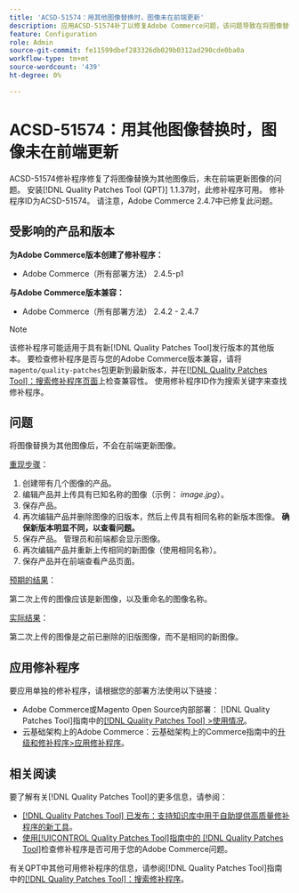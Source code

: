 ```yaml
---
title: 'ACSD-51574：用其他图像替换时，图像未在前端更新'
description: 应用ACSD-51574补丁以修复Adobe Commerce问题，该问题导致在将图像替换为其他图像后，图像前端未更新。
feature: Configuration
role: Admin
source-git-commit: fe11599dbef283326db029b0312ad290cde0ba0a
workflow-type: tm+mt
source-wordcount: '439'
ht-degree: 0%

---
```


# ACSD-51574：用其他图像替换时，图像未在前端更新

ACSD-51574修补程序修复了将图像替换为其他图像后，未在前端更新图像的问题。 安装[!DNL Quality Patches Tool (QPT)] 1.1.37时，此修补程序可用。 修补程序ID为ACSD-51574。 请注意，Adobe Commerce 2.4.7中已修复此问题。

## 受影响的产品和版本

**为Adobe Commerce版本创建了修补程序：**

* Adobe Commerce（所有部署方法） 2.4.5-p1

**与Adobe Commerce版本兼容：**

* Adobe Commerce（所有部署方法） 2.4.2 - 2.4.7

>[!NOTE]
>
>该修补程序可能适用于具有新[!DNL Quality Patches Tool]发行版本的其他版本。 要检查修补程序是否与您的Adobe Commerce版本兼容，请将`magento/quality-patches`包更新到最新版本，并在[[!DNL Quality Patches Tool]：搜索修补程序页面](https://experienceleague.adobe.com/tools/commerce-quality-patches/index.html?lang=zh-Hans)上检查兼容性。 使用修补程序ID作为搜索关键字来查找修补程序。

## 问题

将图像替换为其他图像后，不会在前端更新图像。

<u>重现步骤</u>：

1. 创建带有几个图像的产品。
1. 编辑产品并上传具有已知名称的图像（示例： *image.jpg*）。
1. 保存产品。
1. 再次编辑产品并删除图像的旧版本，然后上传具有相同名称的新版本图像。 **确保新版本明显不同，以查看问题。**
1. 保存产品。 管理员和前端都会显示图像。
1. 再次编辑产品并重新上传相同的新图像（使用相同名称）。
1. 保存产品并在前端查看产品页面。

<u>预期的结果</u>：

第二次上传的图像应该是新图像，以及重命名的图像名称。

<u>实际结果</u>：

第二次上传的图像是之前已删除的旧版图像，而不是相同的新图像。

## 应用修补程序

要应用单独的修补程序，请根据您的部署方法使用以下链接：

* Adobe Commerce或Magento Open Source内部部署： [!DNL Quality Patches Tool]指南中的[[!DNL Quality Patches Tool] >使用情况](/help/tools/quality-patches-tool/usage.md)。
* 云基础架构上的Adobe Commerce：云基础架构上的Commerce指南中的[升级和修补程序>应用修补程序](https://experienceleague.adobe.com/docs/commerce-cloud-service/user-guide/develop/upgrade/apply-patches.html?lang=zh-Hans)。

## 相关阅读

要了解有关[!DNL Quality Patches Tool]的更多信息，请参阅：

* [[!DNL Quality Patches Tool] 已发布：支持知识库中用于自助提供高质量修补程序的新工具](https://experienceleague.adobe.com/zh-hans/docs/commerce-knowledge-base/kb/announcements/commerce-announcements/magento-quality-patches-released-new-tool-to-self-serve-quality-patches)。
* [使用[!UICONTROL Quality Patches Tool]指南中的 [!DNL Quality Patches Tool]](/help/tools/quality-patches-tool/patches-available-in-qpt/check-patch-for-magento-issue-with-magento-quality-patches.md)检查修补程序是否可用于您的Adobe Commerce问题。


有关QPT中其他可用修补程序的信息，请参阅[!DNL Quality Patches Tool]指南中的[[!DNL Quality Patches Tool]：搜索修补程序](https://experienceleague.adobe.com/tools/commerce-quality-patches/index.html?lang=zh-Hans)。
